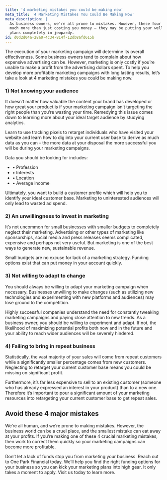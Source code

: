 ```yaml
---
title: '4 marketing mistakes you could be making now'
meta_title: '4 Marketing Mistakes You Could Be Making Now'
meta_description: |
  As business owners, we’re all prone to mistakes. However, these four mistakes could be doing
  much more than just costing you money – they may be putting your well laid out marketing
  plans completely in jeopardy.
id: d0d2d04a-28a0-4c34-814f-12db8afd615b
---
```

The execution of your marketing campaign will determine its overall effectiveness. Some
business owners tend to complain about how expensive advertising can be. However, marketing
is only costly if you’re unable to make a profit from the advertising dollars spent. To help you
develop more profitable marketing campaigns with long lasting results, let’s take a look at 4
marketing mistakes you could be making now.

### 1) Not knowing your audience

It doesn’t matter how valuable the content your brand has developed or how great your product
is if your marketing campaign isn’t targeting the right people than you’re wasting your time.
Remedying this issue comes down to learning more about your ideal target audience by studying
analytics.

Learn to use tracking pixels to retarget individuals who have visited your website and learn how
to dig into your current user base to derive as much data as you can – the more data at your
disposal the more successful you will be during your marketing campaigns.

Data you should be looking for includes:

- • Profession
- • Interests
- • Location
- • Average income


Ultimately, you want to build a customer profile which will help you to identify your ideal
customer base. Marketing to uninterested audiences will only lead to wasted ad spend.

### 2) An unwillingness to invest in marketing

It’s not uncommon for small businesses with smaller budgets to completely neglect their
marketing. Advertising or other types of marketing like sponsorships, social media and press
releases seems complicated, expensive and perhaps not very useful. But marketing is one of the
best ways to generate new, sustainable revenue.

Small budgets are no excuse for lack of a marketing strategy. Funding options exist that can put
money in your account quickly.

### 3) Not willing to adapt to change

You should always be willing to adapt your marketing campaign when necessary. Businesses
unwilling to make changes (such as utilizing new technologies and experimenting with new
platforms and audiences) may lose ground to the competition.

Highly successful companies understand the need for constantly tweaking marketing campaigns
and paying close attention to new trends. As a business owner, you should be willing to
experiment and adapt. If not, the likelihood of maximizing potential profits both now and in the
future and your ability to reach wider audiences will be severely hindered.

### 4) Failing to bring in repeat business

Statistically, the vast majority of your sales will come from repeat customers while a
significantly smaller percentage comes from new customers. Neglecting to retarget your current
customer base means you could be missing on significant profit.

Furthermore, it’s far less expensive to sell to an existing customer (someone who has already
expressed an interest in your product) than to a new one. Therefore it’s important to pour a
significant amount of your marketing resources into retargeting your current customer base to get
repeat sales.

## Avoid these 4 major mistakes

We’re all human, and we’re prone to making mistakes. However, the business world can be a
cruel place, and the smallest mistake can eat away at your profits. If you’re making one of these
4 crucial marketing mistakes, then work to correct them quickly so your marketing campaigns
can become more profitable.

Don’t let a lack of funds stop you from marketing your business. Reach out to One Park
Financial today. We’ll help you find the right funding options for your business so you can kick
your marketing plans into high gear. It only takes a moment to apply. Visit us today to learn
more.